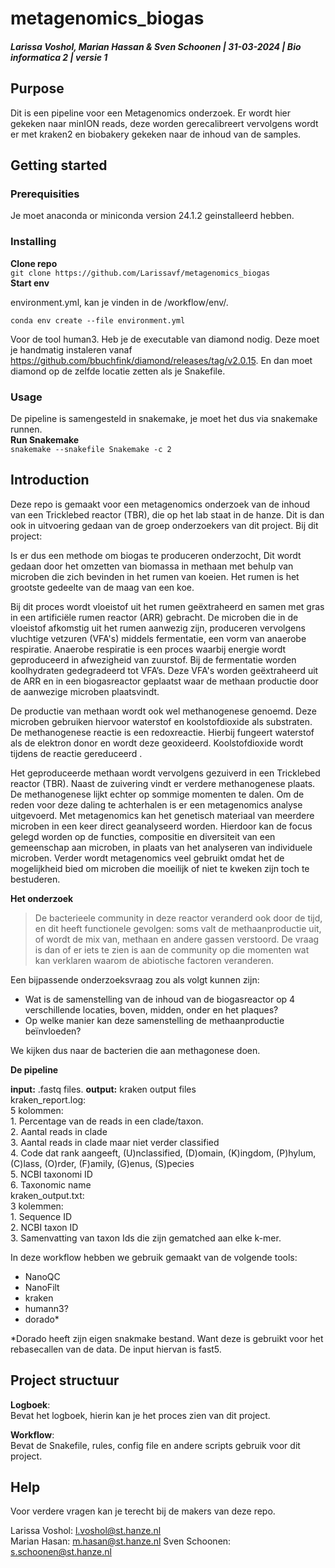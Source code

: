 # metagenomics_biogas
##### Larissa Voshol, Marian Hassan & Sven Schoonen | 31-03-2024 | Bio informatica 2 | versie 1

## Purpose  
Dit is een pipeline voor een Metagenomics onderzoek. Er wordt hier gekeken naar minION reads, deze worden gerecalibreert vervolgens wordt er met kraken2 en biobakery gekeken naar de inhoud van de samples.

## Getting started

### Prerequisities  
Je moet anaconda or miniconda version 24.1.2 geinstalleerd hebben.

### Installing  
__Clone repo__  
`
git clone https://github.com/Larissavf/metagenomics_biogas
`  
__Start env__   

environment.yml, kan je vinden in de /workflow/env/.  

`
conda env create --file environment.yml
`  

Voor de tool human3. Heb je de executable van diamond nodig. 
Deze moet je handmatig instaleren vanaf https://github.com/bbuchfink/diamond/releases/tag/v2.0.15. En dan moet diamond op de zelfde locatie zetten als je Snakefile.

### Usage   
De pipeline is samengesteld in snakemake, je moet het dus via snakemake runnen.  
__Run Snakemake__  
`
snakemake --snakefile Snakemake -c 2
`  


## Introduction  
Deze repo is gemaakt voor een metagenomics onderzoek van de inhoud van een Tricklebed reactor (TBR), die op het lab staat in de hanze. Dit is dan ook in uitvoering gedaan van de groep onderzoekers van dit project. Bij dit project:  
  
Is er dus een methode om biogas te produceren onderzocht, Dit wordt gedaan door het omzetten van biomassa in methaan met behulp van microben die zich bevinden in het rumen van koeien. Het rumen is het grootste gedeelte van de maag van een koe.    
  
Bij dit proces wordt vloeistof uit het rumen geëxtraheerd en samen met gras in een artificiële rumen reactor (ARR) gebracht. De microben die in de vloeistof afkomstig uit het rumen aanwezig zijn, produceren vervolgens vluchtige vetzuren (VFA's) middels fermentatie, een vorm van anaerobe respiratie. Anaerobe respiratie is een proces waarbij energie wordt geproduceerd in afwezigheid van zuurstof. Bij de fermentatie worden koolhydraten gedegradeerd tot VFA’s. ​Deze VFA's worden geëxtraheerd uit de ARR en in een biogasreactor geplaatst waar de methaan productie door de aanwezige microben plaatsvindt​.    
  
De productie van methaan wordt ook wel methanogenese genoemd. Deze microben gebruiken hiervoor waterstof en koolstofdioxide als substraten. De methanogenese reactie is een redoxreactie. Hierbij fungeert waterstof als de elektron donor en wordt deze geoxideerd. Koolstofdioxide wordt tijdens de reactie gereduceerd .   
  
Het geproduceerde methaan wordt vervolgens gezuiverd in een Tricklebed reactor (TBR). Naast de zuivering vindt er verdere methanogenese plaats. De methanogenese lijkt echter op sommige momenten te dalen​. Om de reden voor deze daling te achterhalen is er een metagenomics analyse uitgevoerd. Met metagenomics kan het genetisch materiaal van meerdere microben in een keer direct geanalyseerd worden. Hierdoor kan de focus gelegd worden op de functies, compositie en diversiteit van een gemeenschap aan microben, in plaats van het analyseren van individuele microben. Verder wordt metagenomics veel gebruikt omdat het de mogelijkheid bied om microben die moeilijk of niet te kweken zijn toch te bestuderen​.    

__Het onderzoek__   

> De bacterieele community in deze reactor veranderd ook door de tijd, en dit heeft functionele gevolgen: soms valt de methaanproductie uit, of wordt de mix van, methaan en andere gassen verstoord. De vraag is dan of er iets te zien is aan de community op die momenten wat kan verklaren waarom de abiotische factoren veranderen.

Een bijpassende onderzoeksvraag zou als volgt kunnen zijn:

- ﻿﻿Wat is de samenstelling van de inhoud van de biogasreactor op 4 verschillende locaties, boven, midden, onder en het plaques?
- ﻿﻿Op welke manier kan deze samenstelling de methaanproductie beïnvloeden?

We kijken dus naar de bacterien die aan methagonese doen.

__De pipeline__  

__input:__ .fastq files.
__output:__ kraken output files  
    kraken_report.log:  
        5 kolommen:  
            1. Percentage van de reads in een clade/taxon.  
            2. Aantal reads in clade  
            3. Aantal reads in clade maar niet verder classified  
            4. Code dat rank aangeeft, (U)nclassified, (D)omain, (K)ingdom, (P)hylum, (C)lass, (O)rder, (F)amily, (G)enus, (S)pecies  
            5. NCBI taxonomi ID  
            6. Taxonomic name  
    kraken_output.txt:  
        3 kolemmen:  
            1. Sequence ID  
            2. NCBI taxon ID  
            3. Samenvatting van taxon Ids die zijn gematched aan elke k-mer.  
  
In deze workflow hebben we gebruik gemaakt van de volgende tools:  
- NanoQC  
- NanoFilt  
- kraken  
- humann3?  
- dorado*  

*Dorado heeft zijn eigen snakmake bestand. Want deze is gebruikt voor het rebasecallen van de data. De input hiervan is fast5. 

## Project structuur
__Logboek__:  
Bevat het logboek, hierin kan je het proces zien van dit project.  

__Workflow__:  
Bevat de Snakefile, rules, config file en andere scripts gebruik voor dit project.  

## Help  
Voor verdere vragen kan je terecht bij de makers van deze repo.

Larissa Voshol: l.voshol@st.hanze.nl  
Marian Hasan: m.hasan@st.hanze.nl
Sven Schoonen: s.schoonen@st.hanze.nl
